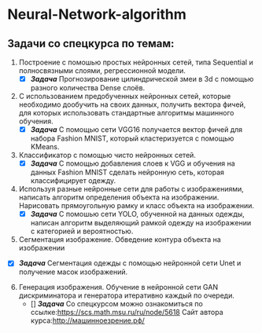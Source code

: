 # Neural-Network-algorithm
## Задачи со спецкурса по темам:
1. Построение с помошью простых нейронных сетей, типа Sequential и полносвязными слоями, регрессионной модели.
   - [X] ***Задача*** Прогнозирование цилиндрической змеи в 3d с помощью разного количества Dense слоёв.
2. С использованием предобученных нейронных сетей, которые необходимо дообучить на своих данных, получить вектора фичей, для которых использовать стандартные алгоритмы машинного обучения.
   - [X] ***Задача*** С помощью сети VGG16 получается вектор фичей для набора Fashion MNIST, который кластеризуется с помощью KMeans. 
3. Классификатор с помощью чисто нейронных сетей.
   - [X] ***Задача*** С помощью добавления слоев к VGG и обучения на данных Fashion MNIST сделать нейронную сеть, которая классифицирует одежду.
4. Используя разные нейронные сети для работы с изображениями, написать алгоритм определения объекта на изображении. Нарисовать прямоугольную рамку и класс объекта на изображении.
   - [X] ***Задача*** С помошью сети YOLO, обученной на данных одежды, написан алгоритм выделяющий рамкой одежду на изображении с категорией и вероятностью. 
5.  Сегментация изображение. Обведение контура объекта на изображении
   - [X] ***Задача*** Сегментация одежды с помощью нейронной сети Unet и получение масок изображений.
6. Генерация изображения. Обучение в нейронной сети GAN дискриминатора и генератора итеративно каждый по очереди.
   - [] ***Задача***
Со спецкурсом можно ознакомиться по ссылке:https://scs.math.msu.ru/ru/node/5618
Сайт автора курса:http://машинноезрение.рф/
